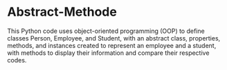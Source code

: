 # Abstract-Methode
This Python code uses object-oriented programming (OOP) to define classes Person, Employee, and Student, with an abstract class, properties, methods, and instances created to represent an employee and a student, with methods to display their information and compare their respective codes.
